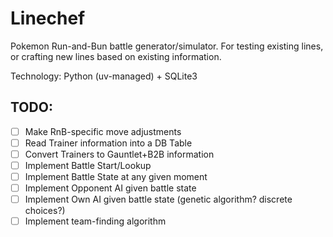 # Linechef

Pokemon Run-and-Bun battle generator/simulator. For testing existing lines, or crafting new lines based on existing information. 

Technology: Python (uv-managed) + SQLite3


## TODO: 

- [ ] Make RnB-specific move adjustments
- [ ] Read Trainer information into a DB Table
- [ ] Convert Trainers to Gauntlet+B2B information
- [ ] Implement Battle Start/Lookup
- [ ] Implement Battle State at any given moment
- [ ] Implement Opponent AI given battle state
- [ ] Implement Own AI given battle state (genetic algorithm? discrete choices?)
- [ ] Implement team-finding algorithm